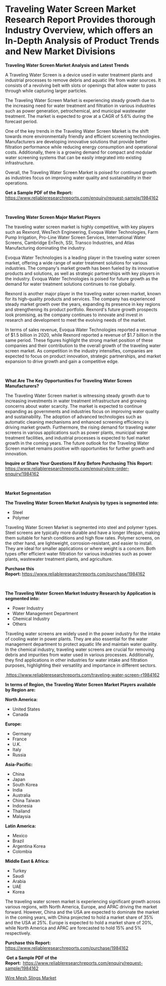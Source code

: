 <p><h1>Traveling Water Screen Market Research Report Provides thorough Industry Overview, which offers an In-Depth Analysis of Product Trends and New Market Divisions</h1></p><p><strong>Traveling Water Screen Market Analysis and Latest Trends</strong></p>
<p><p>A Traveling Water Screen is a device used in water treatment plants and industrial processes to remove debris and aquatic life from water sources. It consists of a revolving belt with slots or openings that allow water to pass through while capturing larger particles.</p><p>The Traveling Water Screen Market is experiencing steady growth due to the increasing need for water treatment and filtration in various industries such as power generation, petrochemical, and municipal wastewater treatment. The market is expected to grow at a CAGR of 5.6% during the forecast period.</p><p>One of the key trends in the Traveling Water Screen Market is the shift towards more environmentally friendly and efficient screening technologies. Manufacturers are developing innovative solutions that provide better filtration performance while reducing energy consumption and operational costs. Additionally, there is a growing demand for compact and modular water screening systems that can be easily integrated into existing infrastructure.</p><p>Overall, the Traveling Water Screen Market is poised for continued growth as industries focus on improving water quality and sustainability in their operations.</p></p>
<p><strong>Get a Sample PDF of the Report:&nbsp;</strong> <a href="https://www.reliableresearchreports.com/enquiry/request-sample/1984162">https://www.reliableresearchreports.com/enquiry/request-sample/1984162</a></p>
<p>&nbsp;</p>
<p><strong>Traveling Water Screen Major Market Players</strong></p>
<p><p>The traveling water screen market is highly competitive, with key players such as Rexnord, WesTech Engineering, Evoqua Water Technologies, Farm Pump Irrigation, Pro-Line Water Screen Services, International Water Screens, Cambridge EnTech, SSI, Transco Industries, and Atlas Manufacturing dominating the industry.</p><p>Evoqua Water Technologies is a leading player in the traveling water screen market, offering a wide range of water treatment solutions for various industries. The company's market growth has been fueled by its innovative products and solutions, as well as strategic partnerships with key players in the industry. Evoqua Water Technologies is poised for future growth as the demand for water treatment solutions continues to rise globally.</p><p>Rexnord is another major player in the traveling water screen market, known for its high-quality products and services. The company has experienced steady market growth over the years, expanding its presence in key regions and strengthening its product portfolio. Rexnord's future growth prospects look promising, as the company continues to innovate and invest in research and development to meet the evolving needs of the market.</p><p>In terms of sales revenue, Evoqua Water Technologies reported a revenue of $1.5 billion in 2020, while Rexnord reported a revenue of $1.7 billion in the same period. These figures highlight the strong market position of these companies and their contribution to the overall growth of the traveling water screen market. As competition in the industry intensifies, companies are expected to focus on product innovation, strategic partnerships, and market expansion to drive growth and gain a competitive edge.</p></p>
<p>&nbsp;</p>
<p><strong>What Are The Key Opportunities For Traveling Water Screen Manufacturers?</strong></p>
<p><p>The Traveling Water Screen market is witnessing steady growth due to increasing investments in water treatment infrastructure and growing concerns about water scarcity. The market is expected to continue expanding as governments and industries focus on improving water quality and sustainability. The adoption of advanced technologies such as automatic cleaning mechanisms and enhanced screening efficiency is driving market growth. Furthermore, the rising demand for traveling water screens in various applications such as power plants, municipal water treatment facilities, and industrial processes is expected to fuel market growth in the coming years. The future outlook for the Traveling Water Screen market remains positive with opportunities for further growth and innovation.</p></p>
<p><strong>Inquire or Share Your Questions If Any Before Purchasing This Report:</strong> <a href="https://www.reliableresearchreports.com/enquiry/pre-order-enquiry/1984162">https://www.reliableresearchreports.com/enquiry/pre-order-enquiry/1984162</a></p>
<p>&nbsp;</p>
<p><strong>Market Segmentation</strong></p>
<p><strong>The Traveling Water Screen Market Analysis by types is segmented into:</strong></p>
<p><ul><li>Steel</li><li>Polymer</li></ul></p>
<p><p>Traveling Water Screen Market is segmented into steel and polymer types. Steel screens are typically more durable and have a longer lifespan, making them suitable for harsh conditions and high flow rates. Polymer screens, on the other hand, are lightweight, corrosion-resistant, and easier to install. They are ideal for smaller applications or where weight is a concern. Both types offer efficient water filtration for various industries such as power plants, wastewater treatment plants, and agriculture.</p></p>
<p><strong>Purchase this Report:&nbsp;</strong><a href="https://www.reliableresearchreports.com/purchase/1984162">https://www.reliableresearchreports.com/purchase/1984162</a></p>
<p>&nbsp;</p>
<p><strong>The Traveling Water Screen Market Industry Research by Application is segmented into:</strong></p>
<p><ul><li>Power Industry</li><li>Water Management Department</li><li>Chemical Industry</li><li>Others</li></ul></p>
<p><p>Traveling water screens are widely used in the power industry for the intake of cooling water in power plants. They are also essential for the water management department to protect aquatic life and maintain water quality. In the chemical industry, traveling water screens are crucial for removing debris and impurities from water used in various processes. Additionally, they find applications in other industries for water intake and filtration purposes, highlighting their versatility and importance in different sectors.</p></p>
<p><a href="https://www.reliableresearchreports.com/traveling-water-screen-r1984162">&nbsp;https://www.reliableresearchreports.com/traveling-water-screen-r1984162</a></p>
<p><strong>In terms of Region, the Traveling Water Screen Market Players available by Region are:</strong></p>
<p>
    <p> <strong> North America: </strong>
        <ul>
            <li>United States</li>
            <li>Canada</li>
        </ul>
        </p> 
    <p> <strong> Europe: </strong>
        <ul>
            <li>Germany</li>
            <li>France</li>
            <li>U.K.</li>
            <li>Italy</li>
            <li>Russia</li>
        </ul>
        </p> 
    <p> <strong> Asia-Pacific: </strong>
        <ul>
            <li>China</li>
            <li>Japan</li>
            <li>South Korea</li>
            <li>India</li>
            <li>Australia</li>
            <li>China Taiwan</li>
            <li>Indonesia</li>
            <li>Thailand</li>
            <li>Malaysia</li>
        </ul>
        </p> 
    <p> <strong> Latin America: </strong>
        <ul>
            <li>Mexico</li>
            <li>Brazil</li>
            <li>Argentina Korea</li>
            <li>Colombia</li>
        </ul>
        </p> 
    <p> <strong> Middle East & Africa: </strong>
        <ul>
            <li>Turkey</li>
            <li>Saudi</li>
            <li>Arabia</li>
            <li>UAE</li>
            <li>Korea</li>
        </ul>
    </p>
    </p>
<p><p>The traveling water screen market is experiencing significant growth across various regions, with North America, Europe, and APAC driving the market forward. However, China and the USA are expected to dominate the market in the coming years, with China projected to hold a market share of 35% and the USA at 25%. Europe is expected to hold a market share of 20%, while North America and APAC are forecasted to hold 15% and 5% respectively.</p></p>
<p><strong>Purchase this Report: </strong><a href="https://www.reliableresearchreports.com/purchase/1984162">https://www.reliableresearchreports.com/purchase/1984162</a></p>
<p>&nbsp;<strong>Get a Sample PDF of the Report:&nbsp;&nbsp;</strong><a href="https://www.reliableresearchreports.com/enquiry/request-sample/1984162">https://www.reliableresearchreports.com/enquiry/request-sample/1984162</a></p>
<p><strong></strong></p>
<p><p><a href="https://github.com/ashepherd82/Market-Research-Report-List-4/blob/main/wire-mesh-slings-market.md">Wire Mesh Slings Market</a></p></p>
